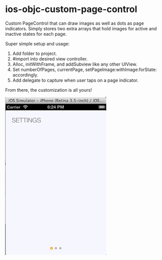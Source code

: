 ios-objc-custom-page-control
============================

Custom PageControl that can draw images as well as dots as page indicators. Simply stores two extra arrays that hold images for active and inactive states for each page.

Super simple setup and usage:

 1. Add folder to project.
 2. #import into desired view controller.
 3. Alloc, initWithFrame, and addSubview like any other UIView.
 4. Set numberOfPages, currentPage, setPageImage:withImage:forState: accordingly.
 5. Add delegate to capture when user taps on a page indicator.

From there, the customization is all yours!

![Screenshot](/screenshot.png "Example")
